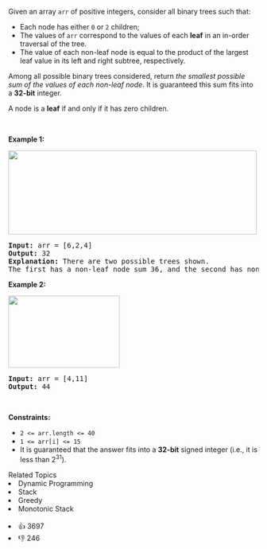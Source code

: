 <p>Given an array <code>arr</code> of positive integers, consider all binary trees such that:</p>

<ul> 
 <li>Each node has either <code>0</code> or <code>2</code> children;</li> 
 <li>The values of <code>arr</code> correspond to the values of each <strong>leaf</strong> in an in-order traversal of the tree.</li> 
 <li>The value of each non-leaf node is equal to the product of the largest leaf value in its left and right subtree, respectively.</li> 
</ul>

<p>Among all possible binary trees considered, return <em>the smallest possible sum of the values of each non-leaf node</em>. It is guaranteed this sum fits into a <strong>32-bit</strong> integer.</p>

<p>A node is a <strong>leaf</strong> if and only if it has zero children.</p>

<p>&nbsp;</p> 
<p><strong class="example">Example 1:</strong></p> 
<img alt="" src="https://assets.leetcode.com/uploads/2021/08/10/tree1.jpg" style="width: 500px; height: 169px;" /> 
<pre>
<strong>Input:</strong> arr = [6,2,4]
<strong>Output:</strong> 32
<strong>Explanation:</strong> There are two possible trees shown.
The first has a non-leaf node sum 36, and the second has non-leaf node sum 32.
</pre>

<p><strong class="example">Example 2:</strong></p> 
<img alt="" src="https://assets.leetcode.com/uploads/2021/08/10/tree2.jpg" style="width: 224px; height: 145px;" /> 
<pre>
<strong>Input:</strong> arr = [4,11]
<strong>Output:</strong> 44
</pre>

<p>&nbsp;</p> 
<p><strong>Constraints:</strong></p>

<ul> 
 <li><code>2 &lt;= arr.length &lt;= 40</code></li> 
 <li><code>1 &lt;= arr[i] &lt;= 15</code></li> 
 <li>It is guaranteed that the answer fits into a <strong>32-bit</strong> signed integer (i.e., it is less than 2<sup>31</sup>).</li> 
</ul>

<div><div>Related Topics</div><div><li>Dynamic Programming</li><li>Stack</li><li>Greedy</li><li>Monotonic Stack</li></div></div><br><div><li>👍 3697</li><li>👎 246</li></div>